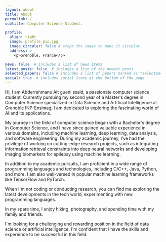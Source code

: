 ```yaml
---
layout: about
title: About
permalink: /
subtitle: Computer Science Student.

profile:
  align: right
  image: profile_pic.jpg
  image_circular: false # crops the image to make it circular
  address: >
    <p>Grenoble, France</p>

news: false  # includes a list of news items
latest_posts: false  # includes a list of the newest posts
selected_papers: false # includes a list of papers marked as "selected={true}"
social: true  # includes social icons at the bottom of the page
---
```


Hi, I am Abderrahmane Ait gueni ssaid, a passionate computer science student. Currently pursuing my second year of a Master's degree in Computer Science specialized in Data Science and Artificial Intelligence at Grenoble INP-Ensimag, I am dedicated to exploring the fascinating world of AI and its applications.

My journey in the field of computer science began with a Bachelor's degree in Computer Science, and I have since gained valuable experience in various domains, including machine learning, deep learning, data analysis, and software engineering. During my academic journey, I've had the privilege of working on cutting-edge research projects, such as integrating information retrieval constraints into deep neural networks and developing imaging biomarkers for epilepsy using machine learning.

In addition to my academic pursuits, I am proficient in a wide range of programming languages and technologies, including C/C++, Java, Python, and more. I am also well-versed in popular machine learning frameworks like TensorFlow and PyTorch.

When I'm not coding or conducting research, you can find me exploring the latest developments in the tech world, experimenting with new programming languages.

In my spare time, I enjoy hiking, photography, and spending time with my family and friends.

I'm looking for a challenging and rewarding position in the field of data science or artificial intelligence. I'm confident that I have the skills and experience to be successful in this field.